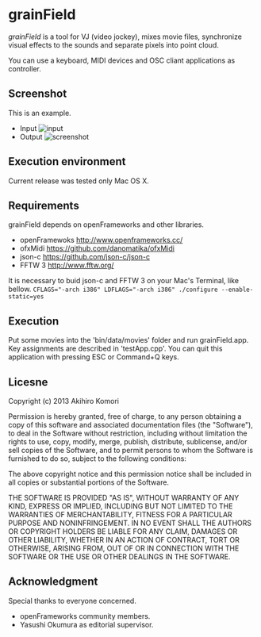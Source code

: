 # grainField

*grainField* is a tool for VJ (video jockey), mixes movie files, synchronize
visual effects to the sounds and separate pixels into point cloud.

You can use a keyboard, MIDI devices and OSC cliant applications as controller.

## Screenshot
This is an example.
* Input
![input](https://raw.github.com/comoc/grainField/master/input.jpg)
* Output
![screenshot](https://raw.github.com/comoc/grainField/master/screenshot.png)

## Execution environment
Current release was tested only Mac OS X.

## Requirements
grainField depends on openFrameworks and other libraries.
* openFramewoks
  <http://www.openframeworks.cc/>
* ofxMidi
  <https://github.com/danomatika/ofxMidi>
* json-c
  <https://github.com/json-c/json-c>
* FFTW 3
  <http://www.fftw.org/>

It is necessary to buid json-c and FFTW 3 on your Mac's Terminal, like bellow.
`CFLAGS="-arch i386" LDFLAGS="-arch i386" ./configure --enable-static=yes`

## Execution

Put some movies into the 'bin/data/movies' folder and run grainField.app.
Key assignments are described in 'testApp.cpp'.
You can quit this application with pressing ESC or Command+Q keys.

## Licesne
Copyright (c) 2013 Akihiro Komori

Permission is hereby granted, free of charge, to any person obtaining a copy of
this software and associated documentation files (the "Software"), to deal in
the Software without restriction, including without limitation the rights to
use, copy, modify, merge, publish, distribute, sublicense, and/or sell copies
of the Software, and to permit persons to whom the Software is furnished to do
so, subject to the following conditions:

The above copyright notice and this permission notice shall be included in all
copies or substantial portions of the Software.

THE SOFTWARE IS PROVIDED "AS IS", WITHOUT WARRANTY OF ANY KIND, EXPRESS OR
IMPLIED, INCLUDING BUT NOT LIMITED TO THE WARRANTIES OF MERCHANTABILITY,
FITNESS FOR A PARTICULAR PURPOSE AND NONINFRINGEMENT. IN NO EVENT SHALL THE
AUTHORS OR COPYRIGHT HOLDERS BE LIABLE FOR ANY CLAIM, DAMAGES OR OTHER
LIABILITY, WHETHER IN AN ACTION OF CONTRACT, TORT OR OTHERWISE, ARISING FROM,
OUT OF OR IN CONNECTION WITH THE SOFTWARE OR THE USE OR OTHER DEALINGS IN THE
SOFTWARE.

## Acknowledgment
Special thanks to everyone concerned.
* openFrameworks community members.
* Yasushi Okumura as editorial supervisor.
